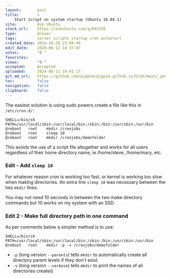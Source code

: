 ```yaml
---
layout:       post
title:        >
    Start script on system startup (Ubuntu 16.04.1)
site:         Ask Ubuntu
stack_url:    https://askubuntu.com/q/843328
type:         Answer
tags:         server scripts startup cron autostart
created_date: 2016-10-29 23:04:46
edit_date:    2020-06-12 14:37:07
votes:        "0 "
favorites:    
views:        "0 "
accepted:     Accepted
uploaded:     2024-08-11 19:41:17
git_md_url:   https://github.com/pippim/pippim.github.io/blob/main/_posts/2016/2016-10-29-Start-script-on-system-startup-_Ubuntu-16.04.1_.md
toc:          false
navigation:   false
clipboard:    false
---
```


The easiest solution is using sudo powers create a file like this in `/etc/cron.d/`:

``` 
SHELL=/bin/sh
PATH=/usr/local/sbin:/usr/local/bin:/sbin:/bin:/usr/sbin:/usr/bin
@reboot   root    mkdir /cronjobs
@reboot   root    sleep 10
@reboot   root    mkdir /cronjobs/demofolder
```

This avoids the use of a script file altogether and works for all users regardless of their home directory name, ie /home/steve, /home/mary, etc.

### Edit - Add `sleep 10`

For whatever reason cron is working too fast, or kernel is working too slow when making directories. An extra line `sleep 10` was necessary between the two `mkdir` lines.

You may not need 10 seconds in between the two make directory commands but 10 works on my system with an SSD.

### Edit 2 - Make full directory path in one command

As per comments below a simpler method is to use:

``` 
SHELL=/bin/sh
PATH=/usr/local/sbin:/usr/local/bin:/sbin:/bin:/usr/sbin:/usr/bin
@reboot   root    mkdir -p -v /cronjobs/demofolder
```

- `-p` (long version `--parents`) tells `mkdir` to automatically create all directory parent levels if they don't exist.
- `-v` (long version `--verbose`) tells `mkdir` to print the names of all directories created.

